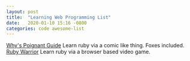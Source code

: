 ```yaml
---
layout: post
title:  "Learning Web Programming List"
date:   2020-01-10 15:16 -0800
categories: code awesome-list
---
```


[Why's Poignant Guide][whys_poignant_guide] Learn ruby via a comic like thing. Foxes included.
[Ruby Warrior][ruby_warrior] Learn ruby via a browser based video game.

[whys_poignant_guide]: https://poignant.guide/
[ruby_warrior]: https://www.bloc.io/ruby-warrior#/
